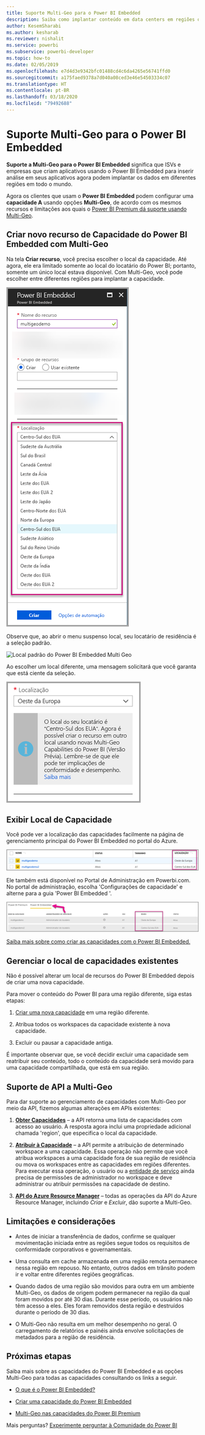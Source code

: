 ```yaml
---
title: Suporte Multi-Geo para o Power BI Embedded
description: Saiba como implantar conteúdo em data centers em regiões que não a região de residência do Power BI Embedded.
author: KesemSharabi
ms.author: kesharab
ms.reviewer: nishalit
ms.service: powerbi
ms.subservice: powerbi-developer
ms.topic: how-to
ms.date: 02/05/2019
ms.openlocfilehash: e7d4d3e9342bfc01488cd4c6da4265e56741ffd0
ms.sourcegitcommit: a175faed9378a7d040a08ced3e46e54503334c07
ms.translationtype: HT
ms.contentlocale: pt-BR
ms.lasthandoff: 03/18/2020
ms.locfileid: "79492688"
---
```

# <a name="multi-geo-support-for-power-bi-embedded"></a>Suporte Multi-Geo para o Power BI Embedded

**Suporte a Multi-Geo para o Power BI Embedded** significa que ISVs e empresas que criam aplicativos usando o Power BI Embedded para inserir análise em seus aplicativos agora podem implantar os dados em diferentes regiões em todo o mundo.

Agora os clientes que usam o **Power BI Embedded** podem configurar uma **capacidade A** usando opções **Multi-Geo**, de acordo com os mesmos recursos e limitações aos quais o [Power BI Premium dá suporte usando Multi-Geo](../../service-admin-premium-Multi-Geo.md).

## <a name="creating-new-power-bi-embedded-capacity-resource-with-multi-geo"></a>Criar novo recurso de Capacidade do Power BI Embedded com Multi-Geo

Na tela **Criar recurso**, você precisa escolher o local da capacidade. Até agora, ele era limitado somente ao local do locatário do Power BI; portanto, somente um único local estava disponível. Com Multi-Geo, você pode escolher entre diferentes regiões para implantar a capacidade.

![Instalação de Multi-Geo do Power BI Embedded](media/embedded-multi-geo/pbie-multi-geo-setup.png)

Observe que, ao abrir o menu suspenso local, seu locatário de residência é a seleção padrão.
  
![Local padrão do Power BI Embedded Multi Geo](media/embedded-multi-geo/pbie-multi-geo-default-location.png)

Ao escolher um local diferente, uma mensagem solicitará que você garanta que está ciente da seleção.

![Alteração no local](media/embedded-multi-geo/pbie-multi-geo-location-change.png)

## <a name="view-capacity-location"></a>Exibir Local de Capacidade

Você pode ver a localização das capacidades facilmente na página de gerenciamento principal do Power BI Embedded no portal do Azure.

![Capacidades com diferentes locais](media/embedded-multi-geo/pbie-multi-geo-location-different.png)

Ele também está disponível no Portal de Administração em Powerbi.com. No portal de administração, escolha 'Configurações de capacidade' e alterne para a guia 'Power BI Embedded '.

![Exibir no portal de administração](media/embedded-multi-geo/pbie-multi-geo-admin-portal.png)

[Saiba mais sobre como criar as capacidades com o Power BI Embedded.](azure-pbie-create-capacity.md)

## <a name="manage-existing-capacities-location"></a>Gerenciar o local de capacidades existentes

Não é possível alterar um local de recursos do Power BI Embedded depois de criar uma nova capacidade.

Para mover o conteúdo do Power BI para uma região diferente, siga estas etapas:

1. [Criar uma nova capacidade](azure-pbie-create-capacity.md) em uma região diferente.

2. Atribua todos os workspaces da capacidade existente à nova capacidade.

3. Excluir ou pausar a capacidade antiga.

É importante observar que, se você decidir excluir uma capacidade sem reatribuir seu conteúdo, todo o conteúdo da capacidade será movido para uma capacidade compartilhada, que está em sua região.

## <a name="api-support-for-multi-geo"></a>Suporte de API a Multi-Geo

Para dar suporte ao gerenciamento de capacidades com Multi-Geo por meio da API, fizemos algumas alterações em APIs existentes:

1. **[Obter Capacidades](https://docs.microsoft.com/rest/api/power-bi/capacities/getcapacities)** – a API retorna uma lista de capacidades com acesso ao usuário. A resposta agora inclui uma propriedade adicional chamada 'region', que especifica o local da capacidade.

2. **[Atribuir à Capacidade](https://docs.microsoft.com/rest/api/power-bi/capacities)** – a API permite a atribuição de determinado workspace a uma capacidade. Essa operação não permite que você atribua workspaces a uma capacidade fora de sua região de residência ou mova os workspaces entre as capacidades em regiões diferentes. Para executar essa operação, o usuário ou a [entidade de serviço](embed-service-principal.md) ainda precisa de permissões de administrador no workspace e deve administrar ou atribuir permissões na capacidade de destino.

3. **[API do Azure Resource Manager](https://docs.microsoft.com/rest/api/power-bi-embedded/capacities)** – todas as operações da API do Azure Resource Manager, incluindo *Criar* e *Excluir*, dão suporte a Multi-Geo.

## <a name="limitations-and-considerations"></a>Limitações e considerações

* Antes de iniciar a transferência de dados, confirme se qualquer movimentação iniciada entre as regiões segue todos os requisitos de conformidade corporativos e governamentais.

* Uma consulta em cache armazenada em uma região remota permanece nessa região em repouso. No entanto, outros dados em trânsito podem ir e voltar entre diferentes regiões geográficas.

* Quando dados de uma região são movidos para outra em um ambiente Multi-Geo, os dados de origem podem permanecer na região da qual foram movidos por até 30 dias. Durante esse período, os usuários não têm acesso a eles. Eles foram removidos desta região e destruídos durante o período de 30 dias.

* O Multi-Geo não resulta em um melhor desempenho no geral. O carregamento de relatórios e painéis ainda envolve solicitações de metadados para a região de residência.

## <a name="next-steps"></a>Próximas etapas

Saiba mais sobre as capacidades do Power BI Embedded e as opções Multi-Geo para todas as capacidades consultando os links a seguir.

* [O que é o Power BI Embedded?](azure-pbie-what-is-power-bi-embedded.md)

* [Criar uma capacidade do Power BI Embedded](azure-pbie-create-capacity.md)

* [Multi-Geo nas capacidades do Power BI Premium](../../service-admin-premium-multi-geo.md)

Mais perguntas? [Experimente perguntar à Comunidade do Power BI](https://community.powerbi.com/)